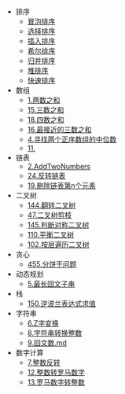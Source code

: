 * 排序
  * [冒泡排序](/algorithm/排序/冒泡排序.md)
  * [选择排序](/algorithm/排序/选择排序.md)
  * [插入排序](/algorithm/排序/插入排序.md)
  * [希尔排序](/algorithm/排序/希尔排序.md)
  * [归并排序](/algorithm/排序/归并排序.md)
  * [堆排序](/algorithm/排序/堆排序.md)
  * [快速排序](/algorithm/排序/快速排序.md)
* 数组
  * [1.两数之和](/algorithm/数组/两数之和.md)
  * [15.三数之和](/algorithm/数组/三数之和.md)
  * [18.四数之和](/algorithm/数组/四数之和.md)
  * [16.最接近的三数之和](/algorithm/数组/最接近的三数之和.md)
  * [4.寻找两个正序数组的中位数](/algorithm/数组/寻找两个正序数组的中位数.md)
  * [11.](/algorithm/数组/寻找两个正序数组的中位数.md)
* 链表
  * [2.AddTwoNumbers](/algorithm/链表/2.AddTwoNumbers.md)
  * [24.反转链表](/algorithm/链表/反转链表.md)
  * [19.删除链表第n个元素](/algorithm/链表/删除链表第n个元素.md)
* 二叉树
  * [144.翻转二叉树](/algorithm/二叉树/144.翻转二叉树.md)
  * [47.二叉树剪枝](/algorithm/二叉树/47.二叉树剪枝.md)
  * [145.判断对称二叉树](/algorithm/二叉树/145.判断对称二叉树.md)
  * [110.平衡二叉树](/algorithm/二叉树/110.判读平衡二叉树.md)
  * [102.按层遍历二叉树](/algorithm/二叉树/102.层序遍历二叉树.md)
* 贪心
  * [455.分饼干问题](/algorithm/贪心/分饼干问题.md)
* 动态规划
  * [5.最长回文子串](/algorithm/动态规划/5.最长回文子串.md)
* 栈
  * [150.逆波兰表达式求值](/algorithm/栈/150.逆波兰法求算式结果.md)
* 字符串
  * [6.Z字变换](/algorithm/字符串/6.Z字形变换.md)
  * [8.字符串转换整数](/algorithm/字符串/8.字符串转换整数.md)
  * [9.回文数.md](/algorithm/字符串/9.回文数.md)
* 数字计算
  * [7.整数反转](/algorithm/数字计算/7.整数反转.md)
  * [12.整数转罗马数字](/algorithm/数字计算/12.整数转罗马数字.md)
  * [13.罗马数字转整数](/algorithm/数字计算/13.罗马数字转整数.md)